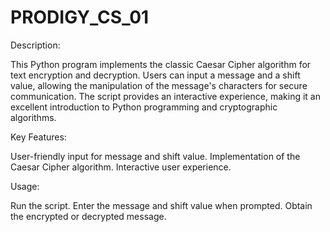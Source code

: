 # PRODIGY_CS_01
Description:

This Python program implements the classic Caesar Cipher algorithm for text encryption and decryption. Users can input a message and a shift value, allowing the manipulation of the message's characters for secure communication. The script provides an interactive experience, making it an excellent introduction to Python programming and cryptographic algorithms.

Key Features:

User-friendly input for message and shift value.
Implementation of the Caesar Cipher algorithm.
Interactive user experience.

Usage:

Run the script.
Enter the message and shift value when prompted.
Obtain the encrypted or decrypted message.
